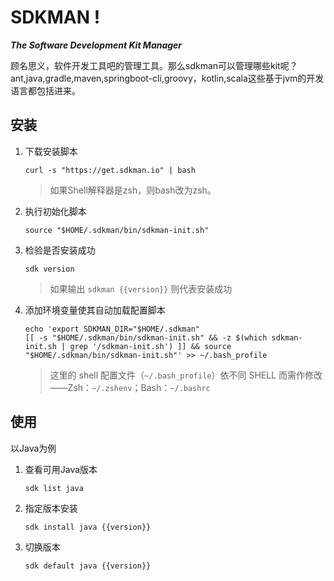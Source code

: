 # SDKMAN ! 

***The Software Development Kit Manager***

顾名思义，软件开发工具吧的管理工具。那么sdkman可以管理哪些kit呢？ant,java,gradle,maven,springboot-cli,groovy，kotlin,scala这些基于jvm的开发语言都包括进来。

## 安装

1. 下载安装脚本

   ```
   curl -s "https://get.sdkman.io" | bash
   ```

   > 如果Shell解释器是zsh，则bash改为zsh。

2. 执行初始化脚本

   ```
   source "$HOME/.sdkman/bin/sdkman-init.sh"
   ```

3. 检验是否安装成功

   ```
   sdk version
   ```

   > 如果输出  `sdkman {{version}}` 则代表安装成功

4. 添加环境变量使其自动加载配置脚本

   ```
   echo 'export SDKMAN_DIR="$HOME/.sdkman"
   [[ -s "$HOME/.sdkman/bin/sdkman-init.sh" && -z $(which sdkman-init.sh | grep '/sdkman-init.sh') ]] && source "$HOME/.sdkman/bin/sdkman-init.sh"' >> ~/.bash_profile
   ```

   >  这里的 shell 配置文件（`~/.bash_profile`）依不同 SHELL 而需作修改——Zsh：`~/.zshenv`；Bash：`~/.bashrc`

    

    

    

    

## 使用

以Java为例

1. 查看可用Java版本

   ```
   sdk list java
   ```

2. 指定版本安装

   ```
   sdk install java {{version}}
   ```

3. 切换版本

   ```
   sdk default java {{version}}
   ```

   